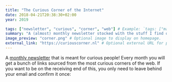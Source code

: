 ```yaml
---
title: "The Curious Corner of the Internet"
date: 2018-04-21T20:38:30+02:00
year: 2019

tags: ["newsletter", "curious", "corner", "web"] # Example: `tags: ["machine-learning", "deep-learning"]
summary: "A (almost) monthly newsletter stocked with the stuff I find on the corners of the internet!" # Project summary to display on homepage.
image_preview: "corner.png" # Optional image to display on homepage.
external_link: "https://curiouscorner.nl" # Optional external URL for project (replaces project detail page).
---
```


A [monthly newsletter](https://curiouscorner.nl) that is meant for curious people! Every month you will get a bunch of links sourced from the most curious corners of the web. If you want to be on the receiving end of this, you only need to leave behind your email and confirm it once: